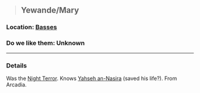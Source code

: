 >## Yewande/Mary

### Location: [Basses](Notes/Locations/Basses.md)

### Do we like them: Unknown

***

### Details

Was the [Night Terror](Notes/Quests/Night%20Terror%20in%20Basses.md). Knows [Yahseh an-Nasira](Notes/Characters/NPCs/Yahseh%20an-Nasira.md) (saved his life?). From Arcadia.